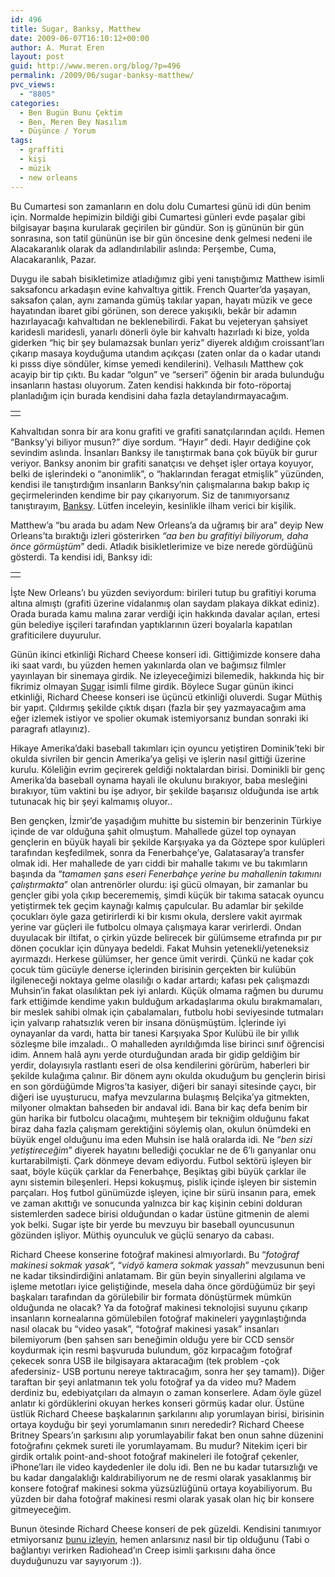 ```yaml
---
id: 496
title: Sugar, Banksy, Matthew
date: 2009-06-07T16:10:12+00:00
author: A. Murat Eren
layout: post
guid: http://www.meren.org/blog/?p=496
permalink: /2009/06/sugar-banksy-matthew/
pvc_views:
  - "8805"
categories:
  - Ben Bugün Bunu Çektim
  - Ben, Meren Bey Nasılım
  - Düşünce / Yorum
tags:
  - graffiti
  - kişi
  - müzik
  - new orleans
---
```

Bu Cumartesi son zamanların en dolu dolu Cumartesi günü idi dün benim için. Normalde hepimizin bildiği gibi Cumartesi günleri evde paşalar gibi bilgisayar başına kurularak geçirilen bir gündür. Son iş gününün bir gün sonrasına, son tatil gününün ise bir gün öncesine denk gelmesi nedeni ile Alacakaranlık olarak da adlandırılabilir aslında: Perşembe, Cuma, Alacakaranlık, Pazar.

Duygu ile sabah bisikletimize atladığımız gibi yeni tanıştığımız Matthew isimli saksafoncu arkadaşın evine kahvaltıya gittik. French Quarter&#8217;da yaşayan, saksafon çalan, aynı zamanda gümüş takılar yapan, hayatı müzik ve gece hayatından ibaret gibi görünen, son derece yakışıklı, bekâr bir adamın hazırlayacağı kahvaltıdan ne beklenebilirdi. Fakat bu vejeteryan şahsiyet karidesli maridesli, yanarlı dönerli öyle bir kahvaltı hazırladı ki bize, yolda giderken &#8220;hiç bir şey bulamazsak bunları yeriz&#8221; diyerek aldığım croissant&#8217;ları çıkarıp masaya koyduğuma utandım açıkçası (zaten onlar da o kadar utandı ki pısss diye söndüler, kimse yemedi kendilerini). Velhasılı Matthew çok acayip bir tip çıktı. Bu kadar &#8220;olgun&#8221; ve &#8220;serseri&#8221; öğenin bir arada bulunduğu insanların hastası oluyorum. Zaten kendisi hakkında bir foto-röportaj planladığım için burada kendisini daha fazla detaylandırmayacağım.

<table border="0" width="100%">
  <tr>
    <td align="center">
      <img src="http://lh6.ggpht.com/_x7Afx6WcB1c/SiwGqHg1ibI/AAAAAAAAFOA/u3yyk-_9s_g/s800/mathews-sax-small.jpg" alt="" />
    </td>
  </tr>
</table>

Kahvaltıdan sonra bir ara konu grafiti ve grafiti sanatçılarından açıldı. Hemen &#8220;Banksy&#8217;yi biliyor musun?&#8221; diye sordum. &#8220;Hayır&#8221; dedi. Hayır dediğine çok sevindim aslında. İnsanları Banksy ile tanıştırmak bana çok büyük bir gurur veriyor. Banksy anonim bir grafiti sanatçısı ve dehşet işler ortaya koyuyor, belki de işlerindeki o &#8220;anonimlik&#8221;, o &#8220;haklarından feragat etmişlik&#8221; yüzünden, kendisi ile tanıştırdığım insanların Banksy&#8217;nin çalışmalarına bakıp bakıp iç geçirmelerinden kendime bir pay çıkarıyorum. Siz de tanımıyorsanız tanıştırayım, [Banksy](http://www.banksy.co.uk/outdoors/horizontal_1.htm). Lütfen inceleyin, kesinlikle ilham verici bir kişilik.

Matthew&#8217;a &#8220;bu arada bu adam New Orleans&#8217;a da uğramış bir ara&#8221; deyip New Orleans&#8217;ta bıraktığı izleri gösterirken _&#8220;aa ben bu grafitiyi biliyorum, daha önce görmüştüm_&#8221; dedi. Atladık bisikletlerimize ve bize nerede gördüğünü gösterdi. Ta kendisi idi, Banksy idi:

<table border="0" width="100%">
  <tr>
    <td align="center">
      <img src="http://lh4.ggpht.com/_x7Afx6WcB1c/SiwGp_E8LiI/AAAAAAAAFN8/Z1n9i3y_-yw/s800/banksy-small.jpg" alt="" />
    </td>
  </tr>
</table>

İşte New Orleans&#8217;ı bu yüzden seviyordum: birileri tutup bu grafitiyi koruma altına almıştı (grafiti üzerine vidalanmış olan saydam plakaya dikkat ediniz). Orada burada kamu malına zarar verdiği için hakkında davalar açılan, ertesi gün belediye işçileri tarafından yaptıklarının üzeri boyalarla kapatılan grafiticilere duyurulur.

Günün ikinci etkinliği Richard Cheese konseri idi. Gittiğimizde konsere daha iki saat vardı, bu yüzden hemen yakınlarda olan ve bağımsız filmler yayınlayan bir sinemaya girdik. Ne izleyeceğimizi bilemedik, hakkında hiç bir fikrimiz olmayan [Sugar](http://www.imdb.com/title/tt0990413/) isimli filme girdik. Böylece Sugar günün ikinci etkinliği, Richard Cheese konseri ise üçüncü etkinliği oluverdi. Sugar Müthiş bir yapıt. Çıldırmış şekilde çıktık dışarı (fazla bir şey yazmayacağım ama eğer izlemek istiyor ve spolier okumak istemiyorsanız bundan sonraki iki paragrafı atlayınız).

Hikaye Amerika&#8217;daki baseball takımları için oyuncu yetiştiren Dominik&#8217;teki bir okulda sivrilen bir gencin Amerika&#8217;ya gelişi ve işlerin nasıl gittiği üzerine kurulu. Köleliğin evrim geçirerek geldiği noktalardan birisi. Dominikli bir genç Amerika&#8217;da baseball oynama hayali ile okulunu bırakıyor, baba mesleğini bırakıyor, tüm vaktini bu işe adıyor, bir şekilde başarısız olduğunda ise artık tutunacak hiç bir şeyi kalmamış oluyor..

Ben gençken, İzmir&#8217;de yaşadığım muhitte bu sistemin bir benzerinin Türkiye içinde de var olduğuna şahit olmuştum. Mahallede güzel top oynayan gençlerin en büyük hayali bir şekilde Karşıyaka ya da Göztepe spor kulüpleri tarafından keşfedilmek, sonra da Fenerbahçe&#8217;ye, Galatasaray&#8217;a transfer olmak idi. Her mahallede de yarı ciddi bir mahalle takımı ve bu takımların başında da &#8220;_tamamen şans eseri Fenerbahçe yerine bu mahallenin takımını çalıştırmakta_&#8221; olan antrenörler olurdu: işi gücü olmayan, bir zamanlar bu gençler gibi yola çıkıp becerememiş, şimdi küçük bir takıma satacak oyuncu yetiştirmek tek geçim kaynağı kalmış çapulcular. Bu adamlar bir şekilde çocukları öyle gaza getirirlerdi ki bir kısmı okula, derslere vakit ayırmak yerine var güçleri ile futbolcu olmaya çalışmaya karar verirlerdi. Ondan duyulacak bir iltifat, o çirkin yüzde belirecek bir gülümseme etrafında pır pır dönen çocuklar için dünyaya bedeldi. Fakat Muhsin yetenekli/yeteneksiz ayırmazdı. Herkese gülümser, her gence ümit verirdi. Çünkü ne kadar çok çocuk tüm gücüyle denerse içlerinden birisinin gerçekten bir kulübün ilgileneceği noktaya gelme olasılığı o kadar artardı; kafası pek çalışmazdı Muhsin&#8217;in fakat olasılıktan pek iyi anlardı. Küçük olmama rağmen bu durumu fark ettiğimde kendime yakın bulduğum arkadaşlarıma okulu bırakmamaları, bir meslek sahibi olmak için çabalamaları, futbolu hobi seviyesinde tutmaları için yalvarıp rahatsızlık veren bir insana dönüşmüştüm. İçlerinde iyi oynayanlar da vardı, hatta bir tanesi Karşıyaka Spor Kulübü ile bir yıllık sözleşme bile imzaladı.. O mahalleden ayrıldığımda lise birinci sınıf öğrencisi idim. Annem halâ aynı yerde oturduğundan arada bir gidip geldiğim bir yerdir, dolayısıyla rastlantı eseri de olsa kendilerini görürüm, haberleri bir şekilde kulağıma çalınır. Bir dönem aynı okulda okuduğum bu gençlerin birisi en son gördüğümde Migros&#8217;ta kasiyer, diğeri bir sanayi sitesinde çaycı, bir diğeri ise uyuşturucu, mafya mevzularına bulaşmış Belçika&#8217;ya gitmekten, milyoner olmaktan bahseden bir andaval idi. Bana bir kaç defa benim bir gün harika bir futbolcu olacağımı, muhteşem bir tekniğim olduğunu fakat biraz daha fazla çalışmam gerektiğini söylemiş olan, okulun önümdeki en büyük engel olduğunu ima eden Muhsin ise halâ oralarda idi. Ne &#8220;_ben sizi yetiştireceğim_&#8221; diyerek hayatını bellediği çocuklar ne de 6&#8217;lı ganyanlar onu kurtarabilmişti. Çark dönmeye devam ediyordu. Futbol sektörü işleyen bir saat, böyle küçük çarklar da Fenerbahçe, Beşiktaş gibi büyük çarklar ile aynı sistemin bileşenleri. Hepsi kokuşmuş, pislik içinde işleyen bir sistemin parçaları. Hoş futbol günümüzde işleyen, içine bir sürü insanın para, emek ve zaman akıttığı ve sonucunda yalnızca bir kaç kişinin cebini dolduran sistemlerden sadece birisi olduğundan o kadar üstüne gitmenin de alemi yok belki. Sugar işte bir yerde bu mevzuyu bir baseball oyuncusunun gözünden işliyor. Müthiş oyunculuk ve güçlü senaryo da cabası.

Richard Cheese konserine fotoğraf makinesi almıyorlardı. Bu &#8220;_fotoğraf makinesi sokmak yasak_&#8220;, &#8220;_vidyö kamera sokmak yassah_&#8221; mevzusunun beni ne kadar tiksindirdiğini anlatamam. Bir gün beyin sinyallerini algılama ve işleme metotları iyice geliştiğinde, mesela daha önce gördüğümüz bir şeyi başkaları tarafından da görülebilir bir formata dönüştürmek mümkün olduğunda ne olacak? Ya da fotoğraf makinesi teknolojisi suyunu çıkarıp insanların kornealarına gömülebilen fotoğraf makineleri yaygınlaştığında nasıl olacak bu &#8220;video yasak&#8221;, &#8220;fotoğraf makinesi yasak&#8221; insanları bilemiyorum (ben şahsen sarı beneğimin olduğu yere bir CCD sensör koydurmak için resmi başvuruda bulundum, göz kırpacağım fotoğraf çekecek sonra USB ile bilgisayara aktaracağım (tek problem -çok afedersiniz- USB portunu nereye taktıracağım, sonra her şey tamam)). Diğer taraftan bir şeyi anlatmanın tek yolu fotoğraf ya da video mu? Madem derdiniz bu, edebiyatçıları da almayın o zaman konserlere. Adam öyle güzel anlatır ki gördüklerini okuyan herkes konseri görmüş kadar olur. Üstüne üstlük Richard Cheese başkalarının şarkılarını alıp yorumlayan birisi, birisinin ortaya koyduğu bir şeyi yorumlamanın sınırı nerededir? Richard Cheese Britney Spears&#8217;ın şarkısını alıp yorumlayabilir fakat ben onun sahne düzenini fotoğrafını çekmek sureti ile yorumlayamam. Bu mudur? Nitekim içeri bir girdik ortalık point-and-shoot fotoğraf makineleri ile fotoğraf çekenler, iPhone&#8217;ları ile video kaydedenler ile dolu idi. Ben ne bu kadar tutarsızlığı ve bu kadar dangalaklığı kaldırabiliyorum ne de resmi olarak yasaklanmış bir konsere fotoğraf makinesi sokma yüzsüzlüğünü ortaya koyabiliyorum. Bu yüzden bir daha fotoğraf makinesi resmi olarak yasak olan hiç bir konsere gitmeyeceğim.

Bunun ötesinde Richard Cheese konseri de pek güzeldi. Kendisini tanımıyor etmiyorsanız [bunu izleyin](http://www.youtube.com/watch?v=gUUj4BjY-VM), hemen anlarsınız nasıl bir tip olduğunu (Tabi o bağlantıyı verirken Radiohead&#8217;ın Creep isimli şarkısını daha önce duyduğunuzu var sayıyorum :)).